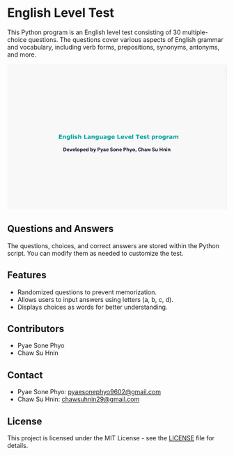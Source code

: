 # English Level Test

This Python program is an English level test consisting of 30 multiple-choice questions. The questions cover various aspects of English grammar and vocabulary, including verb forms, prepositions, synonyms, antonyms, and more.

![ELP](ELP)

## Questions and Answers

The questions, choices, and correct answers are stored within the Python script. You can modify them as needed to customize the test.

## Features

- Randomized questions to prevent memorization.
- Allows users to input answers using letters (a, b, c, d).
- Displays choices as words for better understanding.

## Contributors

- Pyae Sone Phyo
- Chaw Su Hnin

## Contact

- Pyae Sone Phyo: pyaesonephyo9602@gmail.com
- Chaw Su Hnin: chawsuhnin29@gmail.com

## License

This project is licensed under the MIT License - see the [LICENSE](LICENSE) file for details.
